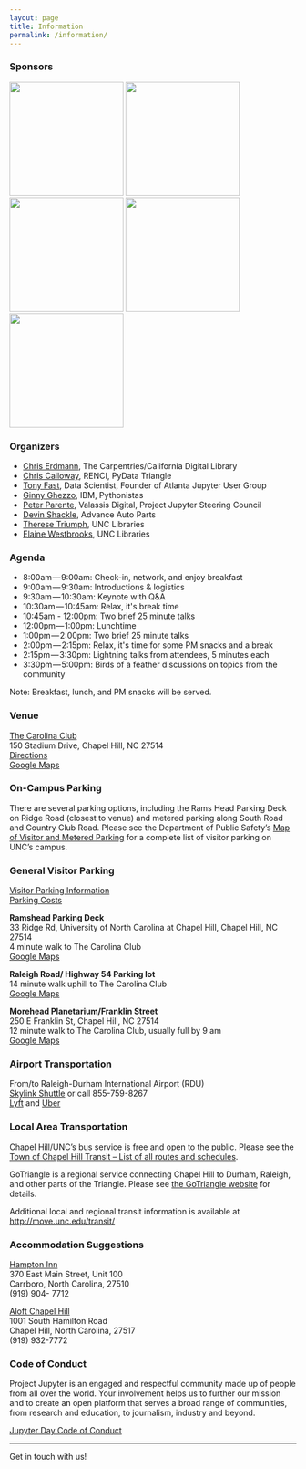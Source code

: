 ```yaml
---
layout: page
title: Information
permalink: /information/
---
```


### Sponsors

<p class="sponsors">
<img width="200" src="/TriangleJupyter/img/unclibblack.gif" />
<img width="200" src="/TriangleJupyter/img/aap.png" />
<img width="200" src="/TriangleJupyter/img/valassisdigital.png" />
<img width="200" src="/TriangleJupyter/img/NumFocus_LRG.png" />
<img width="200" src="/TriangleJupyter/img/rectanglelogo-greytext-orangebody-greymoons.png" />
</p>

### Organizers

* [Chris Erdmann](https://twitter.com/libcce), The Carpentries/California Digital Library
* [Chris Calloway](https://github.com/cbcunc), RENCI, PyData Triangle
* [Tony Fast](https://twitter.com/DocFast), Data Scientist, Founder of Atlanta Jupyter User Group
* [Ginny Ghezzo](https://twitter.com/ginnyghezzo), IBM, Pythonistas
* [Peter Parente](https://twitter.com/parente), Valassis Digital, Project Jupyter Steering Council
* [Devin Shackle](https://www.linkedin.com/in/devin-shackle-05195355), Advance Auto Parts
* [Therese Triumph](https://library.unc.edu/about/staff/therese-triumph/), UNC Libraries
* [Elaine Westbrooks](https://twitter.com/UNC_Librarian), UNC Libraries

### Agenda

* 8:00am — 9:00am: Check-in, network, and enjoy breakfast
* 9:00am — 9:30am: Introductions & logistics
* 9:30am — 10:30am: Keynote with Q&A
* 10:30am — 10:45am: Relax, it's break time
* 10:45am - 12:00pm: Two brief 25 minute talks
* 12:00pm — 1:00pm: Lunchtime
* 1:00pm — 2:00pm: Two brief 25 minute talks
* 2:00pm — 2:15pm: Relax, it's time for some PM snacks and a break
* 2:15pm — 3:30pm: Lightning talks from attendees, 5 minutes each
* 3:30pm — 5:00pm: Birds of a feather discussions on topics from the community

Note: Breakfast, lunch, and PM snacks will be served.

### Venue

<a href="http://www.clubcorp.com/Clubs/Carolina-Club">The Carolina Club</a>
<br/>
150 Stadium Drive, Chapel Hill, NC 27514
<br/>
<a href="ttp://www.clubcorp.com/Clubs/Carolina-Club/Our-Story/Directions-Hours">Directions</a>
<br/>
<a href="https://goo.gl/maps/MhA2jd16BQz">Google Maps</a>

### On-Campus Parking

<p>There are several parking options, including the Rams Head Parking Deck on Ridge Road (closest to venue) and metered parking along South Road and Country Club Road. Please see the Department of Public Safety’s <a href="http://move.unc.edu/parking/visitor-parking">Map of Visitor and Metered Parking</a> for a complete list of visitor parking on UNC’s campus.</p>

### General Visitor Parking

<a href="http://move.unc.edu/parking/visitor-parking/">Visitor Parking Information</a>
<br/>
<a href="http://move.unc.edu/policy/pricing/#pane-0-3">Parking Costs</a>

<p>
<b>Ramshead Parking Deck</b>
<br />
33 Ridge Rd, University of North Carolina at Chapel Hill, Chapel Hill, NC 27514
<br/>
4 minute walk to The Carolina Club
<br/>
<a href="https://goo.gl/maps/8K3FHGgLVHr">Google Maps</a>
</p>

<p>
<b>Raleigh Road/ Highway 54 Parking lot</b>
<br/>
14 minute walk uphill to The Carolina Club
<br/>
<a href="https://goo.gl/maps/D4WRVGuXRk92">Google Maps</a>
</p>

<p>
<b>Morehead Planetarium/Franklin Street</b>
<br/>
250 E Franklin St, Chapel Hill, NC 27514
<br/>
12 minute walk to The Carolina Club, usually full by 9 am
<br/>
<a href="https://goo.gl/maps/FAiUCcggU1H2">Google Maps</a>
<br/>
</p>

### Airport Transportation

<p>
From/to Raleigh-Durham International Airport (RDU)
<br/>
<a href="http://www.skylinkshuttle.com/">Skylink Shuttle</a> or call 855-759-8267
<br/>
<a href="https://www.lyft.com/">Lyft</a> and <a href="https://www.uber.com/">Uber</a>
</p>

### Local Area Transportation

<p>Chapel Hill/UNC’s bus service is free and open to the public. Please see the
<a href="http://www.townofchapelhill.org/town-hall/departments-services/transit/routes-schedules/all-routes-schedules">Town of Chapel Hill Transit – List of all routes and schedules</a>.
</p>

<p>GoTriangle is a regional service connecting Chapel Hill to Durham, Raleigh, and other parts of the Triangle. Please see <a href="https://gotriangle.org/">the GoTriangle website</a> for details.</p>

<p>Additional local and regional transit information is available at <a href="http://move.unc.edu/transit/">http://move.unc.edu/transit/</a></p>

### Accommodation Suggestions

<p>
<a href="http://hamptoninn3.hilton.com/en/hotels/north-carolina/hampton-inn-and-suites-chapel-hill-carrboro-downtown-RDUCOHX/index.html">Hampton Inn</a>
<br/>
370 East Main Street, Unit 100
<br/>
Carrboro, North Carolina, 27510
<br/>
(919) 904- 7712
</p>

<p>
<a href="http://www.aloftchapelhill.com/">Aloft Chapel Hill</a>
<br/>
1001 South Hamilton Road
<br/>
Chapel Hill, North Carolina, 27517
<br/>
(919) 932-7772
</p>

### Code of Conduct

Project Jupyter is an engaged and respectful community made up of people from all over the world. Your involvement helps us to further our mission and to create an open platform that serves a broad range of communities, from research and education, to journalism, industry and beyond.

[Jupyter Day Code of Conduct](https://github.com/jupyter/governance/blob/master/CodeofConductJupyterDay.md)

<hr/>

<span class="contacticon center">
	<a href="https://groups.google.com/forum/#!forum/trianglejupyter"><i class="fa fa-envelope-square"></i></a>
	<a href="https://github.com/libcce/TriangleJupyter" target="_blank"><i class="fa fa-github-square"></i></a>
	<a href="https://twitter.com/search?f=tweets&q=%23trianglejupyter&src=typd" target="_blank"><i class="fa fa-twitter-square"></i></a>
</span>

<div class="col three caption">
	Get in touch with us!
</div>

